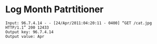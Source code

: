 # Log Month Patrtitioner

    Input: 96.7.4.14 - - [24/Apr/2011:04:20:11 - 0400] “GET /cat.jpg HTTP/1.1” 200 12433
    Output key: 96.7.4.14
    Output value: Apr